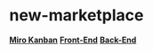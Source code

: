 # new-marketplace

**[Miro Kanban](https://miro.com/app/board/o9J_lybK2B0=/)**
**[Front-End](https://github.com/matheussla/new-marketplace-FRONT-END.git)**
**[Back-End](https://github.com/matheussla/new-marketplace-BACK-END.git)**

